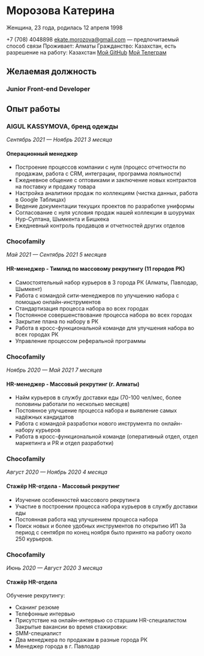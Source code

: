 # **Морозова Катерина**
Женщина, 23 года, родилась 12 апреля 1998

+7 (708) 4048898
ekate.morozova@gmail.com — предпочитаемый способ связи
Проживает: Алматы
Гражданство: Казахстан, есть разрешение на работу: Казахстан
[Мой GitHub](https://github.com/KateMr/)
[Мой Телеграм](https://t.me/ekate_m)

## **Желаемая должность**
### Junior Front-end Developer

## **Опыт работы**
### AIGUL KASSYMOVA, бренд одежды
*Сентябрь 2021 — Ноябрь 2021 3 месяца*
#### Операционный менеджер
- Построение процессов компании с нуля (процесс отчетности по продажам, работа с CRM,
интеграции, программа лояльности)
- Ежедневное общение с оптовиками и заключение новых контрактов на поставку и продажу товара
- Настройка аналитики продаж по коллекциям (чистка данных, работа в Google Таблицах)
- Ведение документации текущих проектов по разработке униформы
- Согласование с нуля условия продаж нашей коллекции в шоурумах Нур-Султана, Шымкента и Бишкека
- Ежедневный контроль продавцов и отчетностей других отделов

### Chocofamily
*Май 2021 — Сентябрь 2021 5 месяцев*
#### HR-менеджер - Тимлид по массовому рекрутингу (11 городов РК)
- Самостоятельный набор курьеров в 3 города РК (Алматы, Павлодар, Шымкент)
- Работа с командой сити-менеджеров по улучшению набора с помощью онлайн-инструментов
- Стандартизация процесса набора во всех городах
- Постоянное совершенствование процесса набора во всех городах
- Закрытие плана по набору в РК
- Работа в кросс-функциональной команде для улучшения набора во всех городах РК
- Управление процессом реферальной программы

### Chocofamily
*Ноябрь 2020 — Май 2021 7 месяцев*
#### HR-менеджер - Массовый рекрутинг (г. Алматы)
- Найм курьеров в службу доставки еды (70-100 чел/мес, более половины работали по несколько
месяцев)
- Постоянное улучшение процесса набора и выявление самых надёжных кандидатов
- Работа с командой разработки нового инструмента по онлайн-набору курьеров
- Работа в кросс-функциональной команде (оперативный отдел, отдел маркетинга и PR и отдел
разработки)

### Chocofamily
*Август 2020 — Ноябрь 2020 4 месяца*
#### Стажёр HR-отдела - Массовый рекрутинг
- Изучение особенностей массового рекрутинга
- Участие в построении процесса набора курьеров в службу доставки еды
- Постоянная работа над улучшением процесса набора
- Поиск новых и более удобных инструментов по открытию ИП
За период с сентября по конец ноября было принято на работу около 250 курьеров.

### Chocofamily
*Июнь 2020 — Август 2020 3 месяца*
#### Стажёр HR-отдела
Обучение рекрутингу:
- Сканинг резюме
- Телефонные интервью
- Присутствие на онлайн-интервью со старшим HR-специалистом
Закрытые вакансии во время стажировки:
- SMM-специалист
- Два менеджера по продажам в разные города РК
- Менеджер города в г. Павлодар